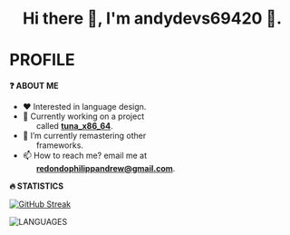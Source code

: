 <div align="center">
    <h1>Hi there 👋, I'm andydevs69420 👦.</h1>
</div>

# PROFILE

**❓ ABOUT ME** <br>

- ❤️ Interested in language design.
- 💪 Currently working on a project 
    <br>&nbsp;&nbsp;&nbsp;&nbsp;&nbsp;&nbsp;called **<a href="https://github.com/andydevs69420/tuna_x86_64/">tuna_x86_64</a>**.
- 🌱 I’m currently remastering other 
    <br>&nbsp;&nbsp;&nbsp;&nbsp;&nbsp;&nbsp;frameworks.
- 📫 How to reach me? email me at 
  <br>&nbsp;&nbsp;&nbsp;&nbsp;&nbsp;&nbsp;**redondophilippandrew@gmail.com**.

**🔥 STATISTICS** <br>

[![GitHub Streak](https://github-readme-streak-stats.herokuapp.com?user=andydevs69420&theme=radical&date_format=M%20j%5B%2C%20Y%5D)](https://git.io/streak-stats)
 
![LANGUAGES](https://github-readme-stats.vercel.app/api/top-langs/?username=andydevs69420&theme=synthwave)
